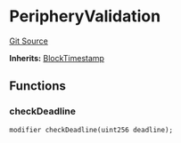 # PeripheryValidation
[Git Source](https://github.com/KYRDTeam/ilo-contracts/blob/be1379a5058f6506f3a229427893748ee4e5ab65/src/base/PeripheryValidation.sol)

**Inherits:**
[BlockTimestamp](/src/base/BlockTimestamp.sol/abstract.BlockTimestamp.md)


## Functions
### checkDeadline


```solidity
modifier checkDeadline(uint256 deadline);
```

